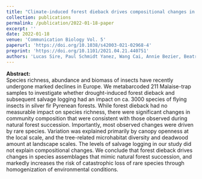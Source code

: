 ```yaml
---
title: "Climate-induced forest dieback drives compositional changes in insect communities that are more pronounced for rare species"
collection: publications
permalink: /publication/2022-01-18-paper
excerpt: ''
date: 2022-01-18
venue: 'Communication Biology Vol. 5'
paperurl: 'https://doi.org/10.1038/s42003-021-02968-4'
preprint: 'https://doi.org/10.1101/2021.04.21.440751'
authors: 'Lucas Sire, Paul Schmidt Yanez, Wang Cai, Annie Bezier, Beatrice Courtial, Jeremy Cours, Diego Fontaneto, Laurent Larrieu, Christophe Bouget, Simon Thorn, Jörg Müller, Douglas W. Yu, Michael T. Monaghan, Elisabeth A. Herniou & Carlos Lopez-Vaamonde'
---
```


**Abstract:**\
Species richness, abundance and biomass of insects have recently undergone marked declines in Europe. We metabarcoded 211 Malaise-trap samples to investigate whether drought-induced forest dieback and subsequent salvage logging had an impact on ca. 3000 species of flying insects in silver fir Pyrenean forests. While forest dieback had no measurable impact on species richness, there were significant changes in community composition that were consistent with those observed during natural forest succession. Importantly, most observed changes were driven by rare species. Variation was explained primarily by canopy openness at the local scale, and the tree-related microhabitat diversity and deadwood amount at landscape scales. The levels of salvage logging in our study did not explain compositional changes. We conclude that forest dieback drives changes in species assemblages that mimic natural forest succession, and markedly increases the risk of catastrophic loss of rare species through homogenization of environmental conditions.